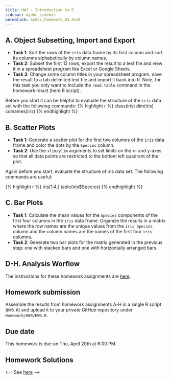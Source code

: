 ```yaml
---
title: HW3 - Introduction to R
sidebar: mydoc_sidebar
permalink: mydoc_homework_03.html 
---
```


## A. Object Subsetting, Import and Export

- __Task 1__: Sort the rows of the `iris` data frame by its first column and sort its columns alphabetically by column names.
- __Task 2__: Subset the first 12 rows, export the result to a text file and view it in a spreadsheet program like Excel or Google Sheets. 
- __Task 3__: Change some column titles in your spreadsheet program, save the result to a tab delimited text file and import it back into R. Note, for this task you only want to include the `read.table` command in the homework result (here R script).

Before you start it can be helpful to evaluate the structure of the `iris` data set with the following commands:
{% highlight r %}
class(iris)
dim(iris)
colnames(iris)
{% endhighlight %}

## B. Scatter Plots
       
- __Task 1__: Generate a scatter plot for the first two columns of the `iris` data frame and color the dots by the `Species` column.
- __Task 2__: Use the `xlim/ylim` arguments to set limits on the x- and y-axes so that all data points are restricted to the bottom left quadrant of the plot. 

Again before you start, evaluate the structure of iris data set. The following commands are useful:

{% highlight r %}
iris[1:4,]
table(iris$Species)
{% endhighlight %}

## C. Bar Plots
        
- __Task 1__: Calculate the mean values for the `Species` components of the first four columns in the `iris` data frame. Organize the results in a matrix where the row names are the unique values from the `iris Species` column and the column names are the names of the first four `iris` columns. 
- __Task 2__: Generate two bar plots for the matrix generated in the previous step: one with stacked bars and one with horizontally arranged bars. 

## D-H. Analysis Worflow

The instructions for these homework assignments are [here](http://girke.bioinformatics.ucr.edu/GEN242/mydoc_Rbasics_14.html).

## Homework submission

Assemble the results from homework assignments A-H in a single R script (`HW3.R`) and upload it to your private GitHub repository under `Homework/HW3/HW3.R`.

## Due date

This homework is due on Thu, April 20th at 6:00 PM.

## Homework Solutions

<--!
See [here](https://drive.google.com/file/d/0B-lLYVUOliJFNkphMVpOOTg0VWc/view?usp=sharing)
-->
